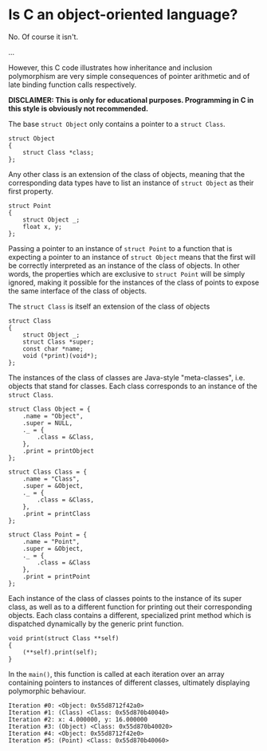 # Is C an object-oriented language?

No. Of course it isn't.

...

However, this C code illustrates how inheritance and inclusion polymorphism are very simple consequences of pointer arithmetic and of late binding function calls respectively.

**DISCLAIMER: This is only for educational purposes. Programming in C in this style is obviously not recommended.**

The base `struct Object` only contains a pointer to a `struct Class`.

```
struct Object
{
    struct Class *class;    
};
```

Any other class is an extension of the class of objects, meaning that the corresponding data types have to list an instance of `struct Object` as their first property.

```
struct Point
{
    struct Object _;
    float x, y;
};
```

Passing a pointer to an instance of `struct Point` to a function that is expecting a pointer to an instance of `struct Object` means that the first will be correctly interpreted as an instance of the class of objects. In other words, the properties which are exclusive to `struct Point` will be simply ignored, making it possible for the instances of the class of points to expose the same interface of the class of objects.

The `struct Class` is itself an extension of the class of objects

```
struct Class
{
    struct Object _;
    struct Class *super;
    const char *name;
    void (*print)(void*);
};
```

The instances of the class of classes are Java-style "meta-classes", i.e. objects that stand for classes. Each class corresponds to an instance of the `struct Class`.

```
struct Class Object = {
    .name = "Object",
    .super = NULL,
    ._ = {
        .class = &Class,
    },
    .print = printObject
};

struct Class Class = {
    .name = "Class",
    .super = &Object,
    ._ = {
        .class = &Class,
    },
    .print = printClass
};

struct Class Point = {
    .name = "Point",
    .super = &Object,
    ._ = {
        .class = &Class
    },
    .print = printPoint
};
```

Each instance of the class of classes points to the instance of its super class, as well as to a different function for printing out their corresponding objects. Each class contains a different, specialized print method which is dispatched dynamically by the generic print function.

```
void print(struct Class **self)
{
    (**self).print(self);
}
```

In the `main()`, this function is called at each iteration over an array containing pointers to instances of different classes, ultimately displaying polymorphic behaviour.

```
Iteration #0: <Object: 0x55d8712f42a0>
Iteration #1: (Class) <Class: 0x55d870b40040>
Iteration #2: x: 4.000000, y: 16.000000
Iteration #3: (Object) <Class: 0x55d870b40020>
Iteration #4: <Object: 0x55d8712f42e0>
Iteration #5: (Point) <Class: 0x55d870b40060>
```